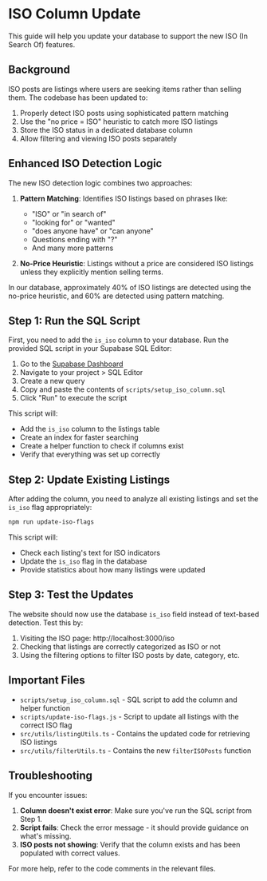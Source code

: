 # ISO Column Update

This guide will help you update your database to support the new ISO (In Search Of) features.

## Background

ISO posts are listings where users are seeking items rather than selling them. The codebase has been updated to:

1. Properly detect ISO posts using sophisticated pattern matching
2. Use the "no price = ISO" heuristic to catch more ISO listings
3. Store the ISO status in a dedicated database column
4. Allow filtering and viewing ISO posts separately

## Enhanced ISO Detection Logic

The new ISO detection logic combines two approaches:

1. **Pattern Matching**: Identifies ISO listings based on phrases like:
   - "ISO" or "in search of"
   - "looking for" or "wanted"
   - "does anyone have" or "can anyone"
   - Questions ending with "?"
   - And many more patterns

2. **No-Price Heuristic**: Listings without a price are considered ISO listings unless they explicitly mention selling terms.

In our database, approximately 40% of ISO listings are detected using the no-price heuristic, and 60% are detected using pattern matching.

## Step 1: Run the SQL Script

First, you need to add the `is_iso` column to your database. Run the provided SQL script in your Supabase SQL Editor:

1. Go to the [Supabase Dashboard](https://supabase.com/dashboard)
2. Navigate to your project > SQL Editor
3. Create a new query
4. Copy and paste the contents of `scripts/setup_iso_column.sql`
5. Click "Run" to execute the script

This script will:
- Add the `is_iso` column to the listings table
- Create an index for faster searching
- Create a helper function to check if columns exist
- Verify that everything was set up correctly

## Step 2: Update Existing Listings

After adding the column, you need to analyze all existing listings and set the `is_iso` flag appropriately:

```bash
npm run update-iso-flags
```

This script will:
- Check each listing's text for ISO indicators
- Update the `is_iso` flag in the database
- Provide statistics about how many listings were updated

## Step 3: Test the Updates

The website should now use the database `is_iso` field instead of text-based detection. Test this by:

1. Visiting the ISO page: http://localhost:3000/iso
2. Checking that listings are correctly categorized as ISO or not
3. Using the filtering options to filter ISO posts by date, category, etc.

## Important Files

- `scripts/setup_iso_column.sql` - SQL script to add the column and helper function
- `scripts/update-iso-flags.js` - Script to update all listings with the correct ISO flag
- `src/utils/listingUtils.ts` - Contains the updated code for retrieving ISO listings
- `src/utils/filterUtils.ts` - Contains the new `filterISOPosts` function

## Troubleshooting

If you encounter issues:

1. **Column doesn't exist error**: Make sure you've run the SQL script from Step 1.
2. **Script fails**: Check the error message - it should provide guidance on what's missing.
3. **ISO posts not showing**: Verify that the column exists and has been populated with correct values.

For more help, refer to the code comments in the relevant files. 